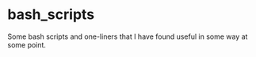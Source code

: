 # bash_scripts
Some bash scripts and one-liners that I have found useful in some way at some point.
